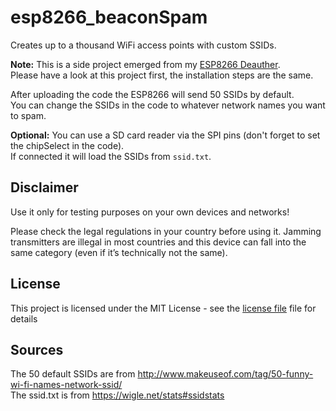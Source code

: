 # esp8266_beaconSpam
Creates up to a thousand WiFi access points with custom SSIDs.

**Note:** This is a side project emerged from my [ESP8266 Deauther](https://github.com/spacehuhn/esp8266_deauther).  
Please have a look at this project first, the installation steps are the same.  

After uploading the code the ESP8266 will send 50 SSIDs by default.  
You can change the SSIDs in the code to whatever network names you want to spam.  

**Optional:** You can use a SD card reader via the SPI pins (don't forget to set the chipSelect in the code).  
If connected it will load the SSIDs from `ssid.txt`.

## Disclaimer

Use it only for testing purposes on your own devices and networks!

Please check the legal regulations in your country before using it. Jamming transmitters are illegal in most countries 
and this device can fall into the same category (even if it’s technically not the same).


## License

This project is licensed under the MIT License - see the [license file](LICENSE) file for details

## Sources
 
The 50 default SSIDs are from http://www.makeuseof.com/tag/50-funny-wi-fi-names-network-ssid/  
The ssid.txt is from https://wigle.net/stats#ssidstats  
